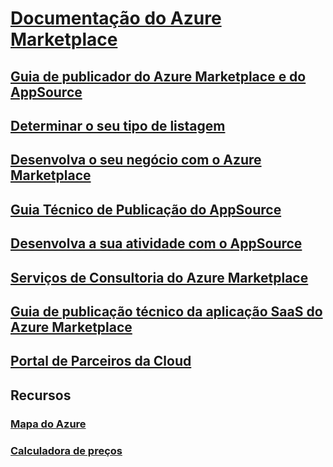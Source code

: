 # [Documentação do Azure Marketplace](index.md)
## [Guia de publicador do Azure Marketplace e do AppSource](marketplace-publishers-guide.md)
## [Determinar o seu tipo de listagem](determine-your-listing-type.md)
## [Desenvolva o seu negócio com o Azure Marketplace](grow-your-business-azure-marketplace.md)
## [Guia Técnico de Publicação do AppSource](marketplace-what-is-appsource.md)
## [Desenvolva a sua atividade com o AppSource](marketplace-grow-your-business-with-appsource.md)
## [Serviços de Consultoria do Azure Marketplace](consulting-services.md)
## [Guia de publicação técnico da aplicação SaaS do Azure Marketplace](marketplace-saas-applications-technical-publishing-guide.md)
## [Portal de Parceiros da Cloud](./cloud-partner-portal/cloud-partner-portal-what-is-the-cloud-partner-portal.md)
## Recursos
### [Mapa do Azure](https://azure.microsoft.com/roadmap/)
### [Calculadora de preços](https://azure.microsoft.com/pricing/calculator/)
